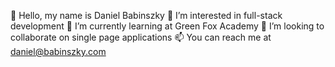 👋 Hello, my name is Daniel Babinszky
👀 I’m interested in full-stack development
🌱 I’m currently learning at Green Fox Academy
💞️ I’m looking to collaborate on single page applications
📫 You can reach me at daniel@babinszky.com
